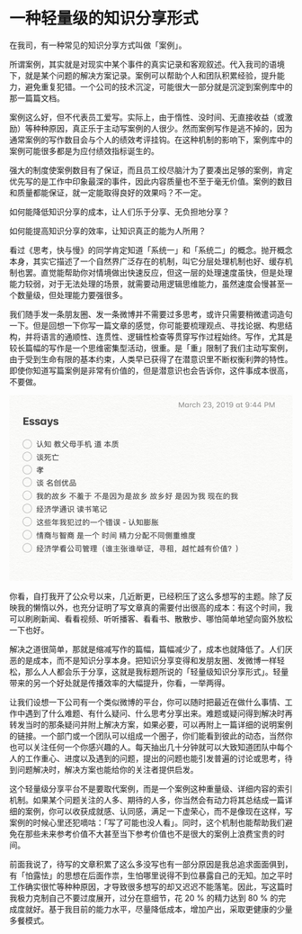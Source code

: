 # 一种轻量级的知识分享形式

在我司，有一种常见的知识分享方式叫做「案例」。

所谓案例，其实就是对现实中某个事件的真实记录和客观叙述。代入我司的语境下，就是某个问题的解决方案记录。案例可以帮助个人和团队积累经验，提升能力，避免重复犯错。一个公司的技术沉淀，可能很大一部分就是沉淀到案例库中的那一篇篇文档。

案例这么好，但不代表员工爱写。实际上，由于惰性、没时间、无直接收益（或激励）等种种原因，真正乐于主动写案例的人很少。然而案例写作是逃不掉的，因为通常案例的写作数目会与个人的绩效考评挂钩。在这种机制的影响下，案例库中的案例可能很多都是为应付绩效指标诞生的。

强大的制度使案例数目有了保证，而且员工绞尽脑汁为了要凑出足够的案例，肯定优先写的是工作中印象最深的事件，因此内容质量也不至于毫无价值。案例的数目和质量都能保证，就一定能取得良好的效果吗？不一定。

如何能降低知识分享的成本，让人们乐于分享、无负担地分享？

如何能提高知识分享的效率，让知识真正的能为人所用？

看过《思考，快与慢》的同学肯定知道「系统一」和「系统二」的概念。抛开概念本身，其实它描述了一个自然界广泛存在的机制，叫它分层处理机制也好、缓存机制也罢。直觉能帮助你对情境做出快速反应，但这一层的处理速度虽快，但是处理能力较弱，对于无法处理的场景，就需要动用逻辑思维能力，虽然速度会慢甚至一个数量级，但处理能力要强很多。

我们随手发一条朋友圈、发一条微博并不需要过多思考，或许只需要稍微遣词造句一下。但是回想一下你写一篇文章的感觉，你可能要梳理观点、寻找论据、构思结构，并将语言的通顺性、连贯性、逻辑性检查等贯穿写作过程始终。写作，尤其是较长篇幅的写作是一个思维密集型活动，很重。是「重」限制了我们主动写案例，由于受到生命有限的基本约束，人类早已获得了在潜意识里不断权衡利弊的特性。即使你知道写篇案例是非常有价值的，但是潜意识也会告诉你，这件事成本很高，不要做。

![](../.gitbook/assets/image-20190323222534728.png)

你看，自打我开了公众号以来，几近断更，已经积压了这么多想写的主题。除了反映我的懒惰以外，也充分证明了写文章真的需要付出很高的成本：有这个时间，我可以刷刷新闻、看看视频、听听播客、看看书、散散步、哪怕简单地望向窗外放松一下也好。

解决之道很简单，那就是缩减写作的篇幅，篇幅减少了，成本也就降低了。人们厌恶的是成本，而不是知识分享本身。把知识分享变得和发朋友圈、发微博一样轻松，那么人人都会乐于分享，这就是我标题所说的「轻量级知识分享形式」。轻量带来的另一个好处就是传播效率的大幅提升，你看，一举两得。

让我们设想一下公司有一个类似微博的平台，你可以随时把最近在做什么事情、工作中遇到了什么难题、有什么疑问、什么思考分享出来。难题或疑问得到解决时再转发当时的那条疑问并附上解决方案，如果必要，可以再附上一篇详细的说明案例的链接。一个部门或一个团队可以组成一个圈子，你们能看到彼此的动态，当然你也可以关注任何一个你感兴趣的人。每天抽出几十分钟就可以大致知道团队中每个人的工作重心、进度以及遇到的问题，提出的问题也能引发普遍的讨论或思考，待到问题解决时，解决方案也能给你的关注者提供启发。

这个轻量级分享平台不是要取代案例，而是一个案例这种重量级、详细内容的索引机制。如果某个问题关注的人多、期待的人多，你当然会有动力将其总结成一篇详细的案例，你可以收获成就感、认同感，满足一下虚荣心，而不是像现在这样，写案例的时候心里还犯嘀咕：「写了可能也没人看」。同时，这个机制也能帮助我们避免在那些未来参考价值不大甚至当下参考价值也不是很大的案例上浪费宝贵的时间。

前面我说了，待写的文章积累了这么多没写也有一部分原因是我总追求面面俱到，有「怕露怯」的思想在后面作祟，生怕哪里说得不到位暴露自己的无知。加之平时工作确实很忙等种种原因，才导致很多想写的却又迟迟不能落笔。因此，写这篇时我极力克制自己不要过度展开，过分在意细节，花 20 % 的精力达到 80 % 的完成度就好。基于我目前的能力水平，尽量降低成本，增加产出，采取更健康的少量多餐模式。

